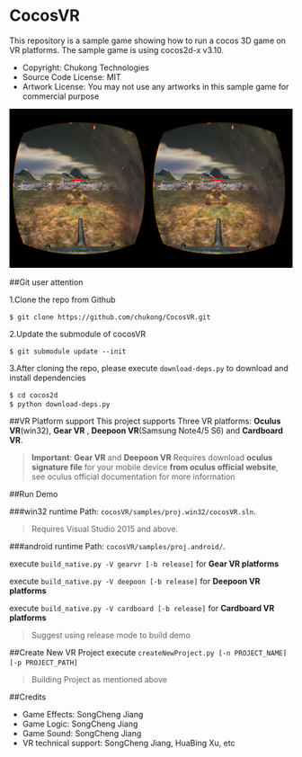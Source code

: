 CocosVR
================

This repository is a sample game showing how to run a cocos 3D game on VR platforms. The sample game is using cocos2d-x v3.10.

- Copyright: Chukong Technologies
- Source Code License: MIT
- Artwork License: You may not use any artworks in this sample game for commercial purpose

![](Screenshot.png)

##Git user attention

1.Clone the repo from Github

```
$ git clone https://github.com/chukong/CocosVR.git
```

2.Update the submodule of cocosVR

```
$ git submodule update --init
```

3.After cloning the repo, please execute `download-deps.py` to download and install dependencies

```
$ cd cocos2d
$ python download-deps.py
```


##VR Platform support
This project supports Three VR platforms: **Oculus VR**(win32), **Gear VR** , **Deepoon VR**(Samsung Note4/5 S6) and **Cardboard VR**.

>**Important**: **Gear VR** and **Deepoon VR** Requires download **oculus signature file** for your mobile device **from oculus official website**, see oculus official documentation for more information

##Run Demo

###win32 runtime
Path: `cocosVR/samples/proj.win32/cocosVR.sln`.
>Requires Visual Studio 2015 and above.

###android runtime
Path: `cocosVR/samples/proj.android/`.

execute `build_native.py -V gearvr [-b release]` for **Gear VR platforms**

execute `build_native.py -V deepoon [-b release]` for **Deepoon VR platforms**

execute `build_native.py -V cardboard [-b release]` for **Cardboard VR platforms**

>Suggest using release mode to build demo

##Create New VR Project
execute `createNewProject.py [-n PROJECT_NAME] [-p PROJECT_PATH]`

>Building Project as mentioned above

##Credits
* Game Effects: SongCheng Jiang
* Game Logic: SongCheng Jiang
* Game Sound: SongCheng Jiang
* VR technical support: SongCheng Jiang, HuaBing Xu, etc
